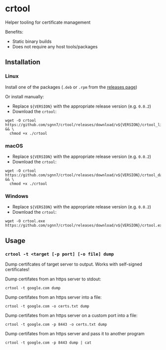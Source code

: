 # crtool
Helper tooling for certificate management

Benefits:
- Static binary builds
- Does not require any host tools/packages

## Installation

### Linux

Install one of the packages (`.deb` or `.rpm` from the [releases page](https://github.com/sgnn7/crtool/releases))

Or install manually:
- Replace `${VERSION}` with the appropriate release version (e.g. `0.0.2`)
- Download the `crtool`:
```sh-session
wget -O crtool https://github.com/sgnn7/crtool/releases/download/v${VERSION}/crtool_linux && \
  chmod +x ./crtool
```

### macOS

- Replace `${VERSION}` with the appropriate release version (e.g. `0.0.2`)
- Download the `crtool`:
```sh-session
wget -O crtool https://github.com/sgnn7/crtool/releases/download/v${VERSION}/crtool_darwin && \
  chmod +x ./crtool
```

### Windows

- Replace `${VERSION}` with the appropriate release version (e.g. `0.0.2`)
- Download the `crtool`:
```sh-session
wget -O crtool.exe https://github.com/sgnn7/crtool/releases/download/v${VERSION}/crtool.exe
```

## Usage

### `crtool -t <target [-p port] [-o file] dump`

Dump certifcates of target server to output. Works with self-signed certificates!

Dump certifates from an https server to stdout:
```sh-session
crtool -t google.com dump
```

Dump certifates from an https server into a file:
```sh-session
crtool -t google.com -o certs.txt dump
```

Dump certifates from an https server on a custom port into a file:
```sh-session
crtool -t google.com -p 8443 -o certs.txt dump
```

Dump certifates from an https server and pass it to another program
```sh-session
crtool -t google.com -p 8443 dump | cat
```
